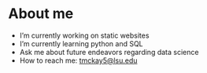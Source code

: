 # About me




-  I’m currently working on static websites
-  I’m currently learning python and SQL
-  Ask me about future endeavors regarding data science
-  How to reach me: tmckay5@lsu.edu

